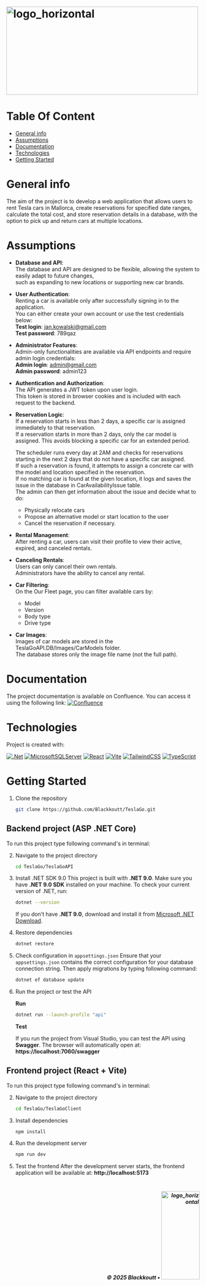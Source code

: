 # <img width="500" height="230" alt="logo_horizontal" src="https://github.com/user-attachments/assets/2e94896f-ff8f-4efd-82f9-d28f7161437d" />

# Table Of Content

- [General info](#general-info)
- [Assumptions](#assumptions)
- [Documentation](#documentation)
- [Technologies](#technologies)
- [Getting Started](#getting-started)

# General info

The aim of the project is to develop a web application that allows users to rent Tesla cars in Mallorca, create reservations for specified date ranges, calculate the total cost, and store reservation details in a database, with the option to pick up and return cars at multiple locations.

# Assumptions
- **Database and API**:  
  The database and API are designed to be flexible, allowing the system to easily adapt to future changes,  
  such as expanding to new locations or supporting new car brands.
  
- **User Authentication**:  
  Renting a car is available only after successfully signing in to the application.  
  You can either create your own account or use the test credentials below:  
  **Test login**: jan.kowalski@gmail.com  
  **Test password**: 789qaz

- **Administrator Features**:  
  Admin-only functionalities are available via API endpoints and require admin login credentials:  
  **Admin login**: admin@gmail.com  
  **Admin password**: admin123

- **Authentication and Authorization**:  
  The API generates a JWT token upon user login.  
  This token is stored in browser cookies and is included with each request to the backend.

- **Reservation Logic**:  
  If a reservation starts in less than 2 days, a specific car is assigned immediately to that reservation.  
  If a reservation starts in more than 2 days, only the car model is assigned. This avoids blocking a specific car for an extended period.

  The scheduler runs every day at 2AM and checks for reservations starting in the next 2 days that do not have a specific car assigned.  
  If such a reservation is found, it attempts to assign a concrete car with the model and location specified in the reservation.  
  If no matching car is found at the given location, it logs and saves the issue in the database in CarAvailabilityIssue table.  
  The admin can then get information about the issue and decide what to do:  
  - Physically relocate cars  
  - Propose an alternative model or start location to the user  
  - Cancel the reservation if necessary.

- **Rental Management**:  
  After renting a car, users can visit their profile to view their active, expired, and canceled rentals.

- **Canceling Rentals**:  
  Users can only cancel their own rentals.  
  Administrators have the ability to cancel any rental.

- **Car Filtering**:  
  On the Our Fleet page, you can filter available cars by:  
  - Model  
  - Version  
  - Body type  
  - Drive type

- **Car Images**:  
  Images of car models are stored in the TeslaGoAPI.DB/Images/CarModels folder.  
  The database stores only the image file name (not the full path).

# Documentation

The project documentation is available on Confluence. You can access it using the following link: [![Confluence](https://img.shields.io/badge/confluence-%23172BF4.svg?style=for-the-badge&logo=confluence&logoColor=white)](https://mateuszstrapczuk-1743517006225.atlassian.net/wiki/spaces/TeslaRent/folder/622639?atlOrigin=eyJpIjoiMDc2NzFlNzY2NjdiNGE5NTkyMGE3ZTNjNzYzNzkxNmQiLCJwIjoiYyJ9)

# Technologies

Project is created with:

[![.Net](https://img.shields.io/badge/.NET-5C2D91?style=for-the-badge&logo=.net&logoColor=white)](https://learn.microsoft.com/en-us/dotnet/)
[![MicrosoftSQLServer](https://img.shields.io/badge/Microsoft%20SQL%20Server-CC2927?style=for-the-badge&logo=microsoft%20sql%20server&logoColor=white)](https://learn.microsoft.com/en-us/sql)
[![React](https://img.shields.io/badge/react-%2320232a.svg?style=for-the-badge&logo=react&logoColor=%2361DAFB)](https://react.dev/learn)
[![Vite](https://img.shields.io/badge/vite-%23646CFF.svg?style=for-the-badge&logo=vite&logoColor=white)](https://vite.dev/guide/)
[![TailwindCSS](https://img.shields.io/badge/tailwindcss-%2338B2AC.svg?style=for-the-badge&logo=tailwind-css&logoColor=white)](https://tailwindcss.com/docs)
[![TypeScript](https://img.shields.io/badge/typescript-%23007ACC.svg?style=for-the-badge&logo=typescript&logoColor=white)](https://www.typescriptlang.org/docs/)

# Getting Started

1. Clone the repository
   ```sh
   git clone https://github.com/Blackkoutt/TeslaGo.git
   ```

## Backend project (ASP .NET Core)

To run this project type following command's in terminal:

2. Navigate to the project directory
   ```sh
   cd TeslaGo/TeslaGoAPI
   ```
3. Install .NET SDK 9.0
   This project is built with **.NET 9.0**. Make sure you have **.NET 9.0 SDK** installed on your machine. To check your current version of .NET, run:

   ```sh
   dotnet --version
   ```

   If you don’t have **.NET 9.0**, download and install it from [Microsoft .NET Download](https://dotnet.microsoft.com/download/dotnet/9.0).

4. Restore dependencies
   ```sh
   dotnet restore
   ```
5. Check configuration in `appsettings.json`
   Ensure that your `appsettings.json` contains the correct configuration for your database connection string. Then apply migrations by typing following command:
   ```sh
   dotnet ef database update
   ```
6. Run the project or test the API

   **Run**
   ```sh
   dotnet run --launch-profile "api"
   ```

   **Test**

   If you run the project from Visual Studio, you can test the API using **Swagger**. The browser will automatically open at:  
   **https://localhost:7060/swagger**

## Frontend project (React + Vite)

To run this project type following command's in terminal:

2. Navigate to the project directory
   ```sh
   cd TeslaGo/TeslaGoClient
   ```
3. Install dependencies
   ```sh
   npm install
   ```
4. Run the development server
   ```sh
   npm run dev
   ```
5. Test the frontend
   After the development server starts, the frontend application will be available at: **http://localhost:5173**

# 
<p align="right">
  <h5 align="right">© 2025 Blackkoutt •</b> <img width="100" height="230" alt="logo_horizontal" src="https://github.com/user-attachments/assets/2e94896f-ff8f-4efd-82f9-d28f7161437d" />
</p>

